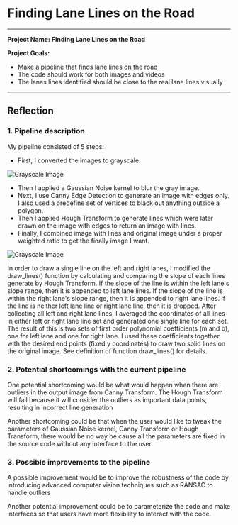 # **Finding Lane Lines on the Road** 

---

**Project Name: Finding Lane Lines on the Road**

**Project Goals:**
* Make a pipeline that finds lane lines on the road
* The code should work for both images and videos
* The lanes lines identified should be close to the real lane lines visually

[//]: # (Image References)

[image1]: ./examples/grayscale.jpg "Grayscale"
[image2]: ./examples/laneLines_thirdPass.jpg "Final"

---

## Reflection

### 1. Pipeline description.

My pipeline consisted of 5 steps:
 - First, I converted the images to grayscale.
 
 ![Grayscale Image][image1]
 
 - Then I applied a Gaussian Noise kernel to blur the gray image.
 - Next, I use Canny Edge Detection to generate an image with edges only. I also used a predefine set of vertices to black out anything outside a polygon.
 - Then I applied Hough Transform to generate lines which were later drawn on the image with edges to return an image with lines.
 - Finally, I combined image with lines and original image under a proper weighted ratio to get the finally image I want.
 
 ![Grayscale Image][image2]
 
In order to draw a single line on the left and right lanes, I modified the draw_lines() function by calculating and comparing the slope of each lines generate by Hough Transform. If the slope of the line is within the left lane's slope range, then it is appended to left lane lines. If the slope of the line is within the right lane's slope range, then it is appended to right lane lines. If the line is neither left lane line or right lane line, then it is dropped. After collecting all left and right lane lines, I averaged the coordinates of all lines in either left or right lane line set and generated one single line for each set. The result of this is two sets of first order polynomial coefficients (m and b), one for left lane and one for right lane. I used these coefficients together with the desired end points (fixed y coordinates) to draw two solid lines on the original image. See definition of function draw_lines() for details.

### 2. Potential shortcomings with the current pipeline

One potential shortcoming would be what would happen when there are outliers in the output image from Canny Transform. The Hough Transform will fail because it will consider the outliers as important data points, resulting in incorrect line generation

Another shortcoming could be that when the user would like to tweak the parameters of Gaussian Noise kernel, Canny Transform or Hough Transform, there would be no way be cause all the parameters are fixed in the source code without any interface to the user.


### 3. Possible improvements to the pipeline

A possible improvement would be to improve the robustness of the code by introducing advanced computer vision techniques such as RANSAC to handle outliers

Another potential improvement could be to parameterize the code and make interfaces so that users have more flexibility to interact with the code.

